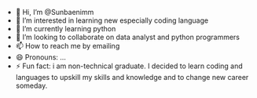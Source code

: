 - 👋 Hi, I’m @Sunbaenimm
- 👀 I’m interested in learning new especially coding language
- 🌱 I’m currently learning python 
- 💞️ I’m looking to collaborate on data analyst and python programmers
- 📫 How to reach me by emailing 
- 😄 Pronouns: ...
- ⚡ Fun fact: i am non-technical graduate. I decided to learn coding and languages to upskill my skills and knowledge and to change new career someday.

<!---
Sunbaenimm/Sunbaenimm is a ✨ special ✨ repository because its `README.md` (this file) appears on your GitHub profile.
You can click the Preview link to take a look at your changes.
--->
